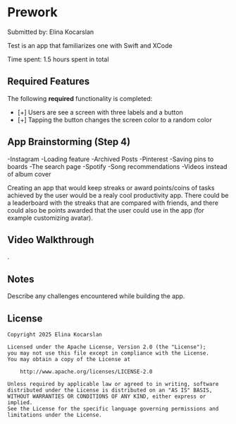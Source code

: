 # Prework

Submitted by: Elina Kocarslan

Test is an app that familiarizes one with Swift and XCode

Time spent: 1.5 hours spent in total

## Required Features

The following **required** functionality is completed:

- [+] Users are see a screen with three labels and a button
- [+] Tapping the button changes the screen color to a random color

## App Brainstorming (Step 4)
-Instagram
  -Loading feature
  -Archived Posts
-Pinterest
  -Saving pins to boards
  -The search page
-Spotify
  -Song recommendations
  -Videos instead of album cover

Creating an app that would keep streaks or award points/coins of tasks achieved by the user would be a realy cool productivity app. There could be a leaderboard with the streaks that are compared with friends, and there could also be points awarded that the user could use in the app (for example customizing avatar).

## Video Walkthrough

[](https://imagekit.io/tools/asset-public-link?detail=%7B%22name%22%3A%22Kapture%202025-05-05%20at%2000.16.16.gif%22%2C%22type%22%3A%22image%2Fgif%22%2C%22signedurl_expire%22%3A%222028-05-04T04%3A27%3A55.442Z%22%2C%22signedUrl%22%3A%22https%3A%2F%2Fmedia-hosting.imagekit.io%2F742ee91885154dfa%2FKapture%25202025-05-05%2520at%252000.16.16.gif%3FExpires%3D1841027275%26Key-Pair-Id%3DK2ZIVPTIP2VGHC%26Signature%3DRCx35~i5vnFylKBlyeH18Zz9SkQ4-c0rgSOfPXv5-e-XjlmaBiZyYp5YhF4goqT63GXE92t03NGVRGaIK8ifoO~tn7XKaMZzhfSXS3rqyu1ZsXa8Lv5A6Kzqd2DXIly9dB~vLrCrIRaYfwpt6XYpMWXzAcFvtpXWso5OJfGzLkx3r8yp-Mge1X3Olju8ooL72dzUqrv0Qwm4A5gNVU5mrjrbwzw8ij5mF~NYMjl22bAtprfQsuN7ahlNZOdQY3Yzl2efKH3bFbw~b~maJpc5Bkc~uOeXUVeBwytabjcLGMbxYV82Nd2my6E~3sBAgNEbl~-i41nTBdWouxNp6ize8A__%22%7D) .
  
## Notes

Describe any challenges encountered while building the app.

## License

    Copyright 2025 Elina Kocarslan

    Licensed under the Apache License, Version 2.0 (the "License");
    you may not use this file except in compliance with the License.
    You may obtain a copy of the License at

        http://www.apache.org/licenses/LICENSE-2.0

    Unless required by applicable law or agreed to in writing, software
    distributed under the License is distributed on an "AS IS" BASIS,
    WITHOUT WARRANTIES OR CONDITIONS OF ANY KIND, either express or implied.
    See the License for the specific language governing permissions and
    limitations under the License.
